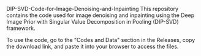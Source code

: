 DIP-SVD-Code-for-Image-Denoising-and-Inpainting
This repository contains the code used for image denoising and inpainting using the Deep Image Prior with Singular Value Decomposition in Pooling (DIP-SVD) framework.

To use the code, go to the "Codes and Data" section in the Releases, copy the download link, and paste it into your browser to access the files.
